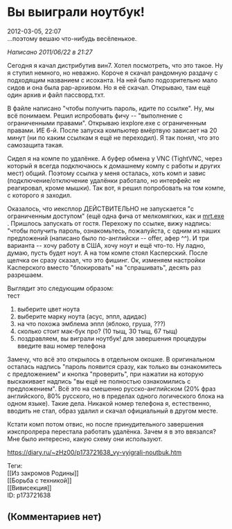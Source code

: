 Вы выиграли ноутбук!
====================

  
2012-03-05, 22:07  
 ...поэтому вешаю что-нибудь весёленькое.   
   
  *Написано 2011/06/22 в 21:27*    
   
 Сегодня я качал дистрибутив вин7. Хотел посмотреть, что это такое. Ну я ступил немного, но неважно. Короче я скачал рандомную раздачу с подходящим названием с исоханта. На ней было подозрительно мало сидов и она была рар-архивом. Но я её скачал. Открываю, там ещё один архив и файл пассворд.тхт.   
   
 В файле написано "чтобы получить пароль, идите по ссылке". Ну, мы всё понимаем. Решил испробовать фичу -- "выполнение с ограниченными правами". Открываю iexplore.exe с ограниченным правами. ИЕ 6-й. После запуска компьютер вмёртвую зависает на 20 минут (ни по каким ссылкам я ещё не переходил). Я так понял, что это самозащита такая.   
   
 Сидел я на компе по удалёнке. А буфер обмена у VNC (TightVNC, через который я всегда подключаюсь к домашнему компу с работы и других мест) общий. Поэтому ссылка у меня осталась, хоть комп и завис (подключение/отключение удалёнки работало, но интерфейс не реагировал, кроме мышки). Так вот, я решил попробовать на том компе, с которого я заходил.   
   
 Оказалось, что иексплор ДЕЙСТВИТЕЛЬНО не запускается "с ограниченным доступом" (ещё одна фича от мелкомягких, как и  [mrt.exe](Сенсация!%20Программа%20от%20Microsoft%20оказалась%20fork-бомбой!)  . Пришлось запускать от гостя. Перехожу по ссылке, вижу надпись: "чтобы получить пароль, ознакомьтесь, пожалуйста, с одним из наших предложений (написано было по-английски -- offer, афер ^^). И три варианта -- хочу работу в США, хочу ноут и ещё что-то. Ну ладно, думаю, пусть будет ноут. А на том компе стоял Касперский. После щелчка он сразу сказал, что это фишинг. Ок, изменяем настройки Касперского вместо "блокировать" на "спрашивать", десять раз разрешаем.   
   
 Выглядит это следующим образом:   
 тест   
 1) выберите цвет ноута   
 2) выберите марку ноута (асус, эппл, адидас)   
 3) на что похожа эмблема эппл (яблоко, груша, ???)   
 4) сколько стоит мак-бук про? (10 тыщ, 30 тыщ, 67 тыщ)   
 5) поздравляем, вы виграли ноутбук! для завершения процедуры введите ваш номер телефона   
   
 Замечу, что всё это открылось в отдельном окошке. В оригинальном осталась надпись "пароль появится сразу, как только вы ознакомитесь с предложением" и кнопка "проверить", при нажатии на которую выскакивает надпись "вы ещё не полностью ознакомились с предложением". Всё это на смешенно русско-английском (20% фраз английского, 80% русского, но в пределах одного логического блока на одном языке). Такие дела. Никакой номер телефона я, естественно, вводить не стал, образ удалил и скачал официальный в другом месте.   
   
 Кстати комп потом отвис, но после принудительного завершения иэкспролрера перестала работать удалёнка. Зачем я в это ввязался? Мне было интересно, какую схему они используют.   
  
<https://diary.ru/~zHz00/p173721638_vy-vyigrali-noutbuk.htm>  
  
Теги:  
[[Из закромов Родины]]  
[[Борьба с техникой]]  
[[Вивисекция]]  
ID: p173721638  


(Комментариев нет)
------------------